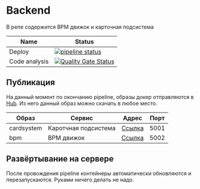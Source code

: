 # Backend

В репе содержится BPM движок и карточная подсистема

| Name   | Status |
|--------|--------|
| Deploy | [![pipeline status](https://git.pit.protei.ru/safe-city/backend/badges/main/pipeline.svg)](https://git.pit.protei.ru/safe-city/backend/-/commits/main) |
| Code analysis | [![Quality Gate Status](https://sonar.pit.protei.ru/api/project_badges/measure?project=Safe-City&metric=alert_status&token=sqb_1b3d1df0574d190a89a093ec2f1d02fe8f62822a)](https://sonar.pit.protei.ru/dashboard?id=Safe-City)|

## Публикация
На данный момент по окончанию pipeline, образы докер отправляются в [Hub](https://reg.pit.protei.ru/). Из него данный образ можно скачать в любое место.

|  Образ   |          Сервис      |                 Адрес                       | Порт |
|----------|----------------------|---------------------------------------------|------|
|cardsystem| Каротчная подсистема | [Ссылка](https://card.stand.pit.protei.ru/swagger) | 5001 |
|bpm       | BPM движок           | [Ссылка](https://bpm.stand.pit.protei.ru/swagger) | 5002 |

## Развёртывание на сервере
После провождения pipeline контейнеры автоматически обновляются и перезапускаются. Руками ничего делать не надо.



